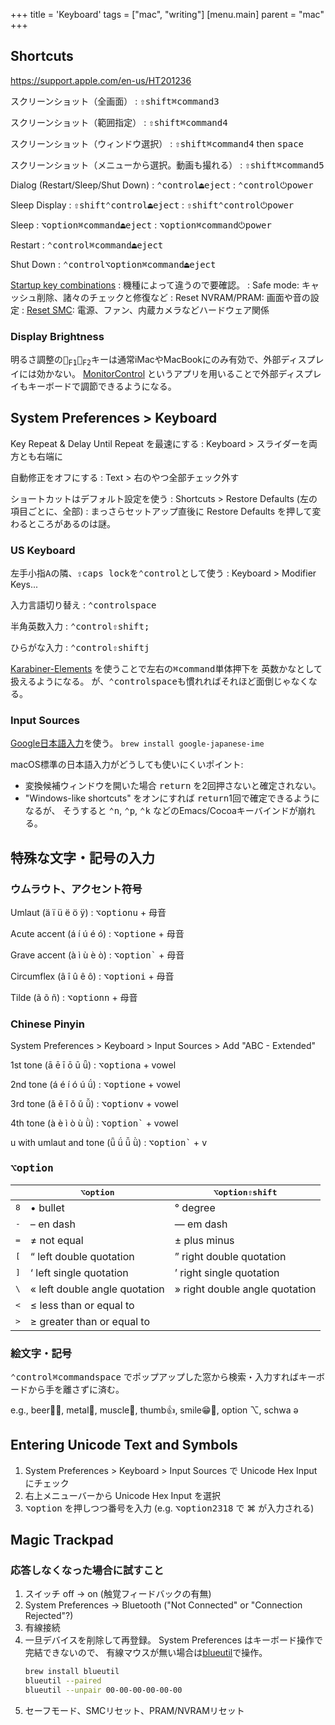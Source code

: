 +++
title = 'Keyboard'
tags = ["mac", "writing"]
[menu.main]
  parent = "mac"
+++

## Shortcuts

https://support.apple.com/en-us/HT201236

スクリーンショット（全画面）
:   <kbd>⇧shift</kbd><kbd>⌘command</kbd><kbd>3</kbd>

スクリーンショット（範囲指定）
:   <kbd>⇧shift</kbd><kbd>⌘command</kbd><kbd>4</kbd>

スクリーンショット（ウィンドウ選択）
:   <kbd>⇧shift</kbd><kbd>⌘command</kbd><kbd>4</kbd> then <kbd>space</kbd>

スクリーンショット（メニューから選択。動画も撮れる）
:   <kbd>⇧shift</kbd><kbd>⌘command</kbd><kbd>5</kbd>

Dialog (Restart/Sleep/Shut Down)
:   <kbd>⌃control</kbd><kbd>⏏︎eject</kbd>
:   <kbd>⌃control</kbd><kbd>⏻power</kbd>

Sleep Display
:   <kbd>⇧shift</kbd><kbd>⌃control</kbd><kbd>⏏︎eject</kbd>
:   <kbd>⇧shift</kbd><kbd>⌃control</kbd><kbd>⏻power</kbd>

Sleep
:   <kbd>⌥option</kbd><kbd>⌘command</kbd><kbd>⏏︎eject</kbd>
:   <kbd>⌥option</kbd><kbd>⌘command</kbd><kbd>⏻power</kbd>

Restart
:   <kbd>⌃control</kbd><kbd>⌘command</kbd><kbd>⏏︎eject</kbd>

Shut Down
:   <kbd>⌃control</kbd><kbd>⌥option</kbd><kbd>⌘command</kbd><kbd>⏏︎eject</kbd>

[Startup key combinations](https://support.apple.com/en-us/HT201255)
:   機種によって違うので要確認。
:   Safe mode: キャッシュ削除、諸々のチェックと修復など
:   Reset NVRAM/PRAM: 画面や音の設定
:   [Reset SMC](https://support.apple.com/en-us/HT201295): 電源、ファン、内蔵カメラなどハードウェア関係


### Display Brightness

明るさ調整の<kbd>🔅<sub>F1</sub></kbd><kbd>🔆<sub>F2</sub></kbd>キーは通常iMacやMacBookにのみ有効で、外部ディスプレイには効かない。
[MonitorControl](https://github.com/MonitorControl/MonitorControl)
というアプリを用いることで外部ディスプレイもキーボードで調節できるようになる。


## System Preferences > Keyboard

Key Repeat & Delay Until Repeat を最速にする
:   Keyboard > スライダーを両方とも右端に

自動修正をオフにする
:   Text > 右のやつ全部チェック外す

ショートカットはデフォルト設定を使う
:   Shortcuts > Restore Defaults (左の項目ごとに、全部)
:   まっさらセットアップ直後に Restore Defaults を押して変わるところがあるのは謎。

### US Keyboard

左手小指<kbd>A</kbd>の隣、<kbd>⇪caps lock</kbd>を<kbd>⌃control</kbd>として使う
:   Keyboard > Modifier Keys...

入力言語切り替え
:   <kbd>⌃control</kbd><kbd>space</kbd>

半角英数入力
:   <kbd>⌃control</kbd><kbd>⇧shift</kbd><kbd>;</kbd>

ひらがな入力
:   <kbd>⌃control</kbd><kbd>⇧shift</kbd><kbd>j</kbd>

[Karabiner-Elements](https://github.com/pqrs-org/Karabiner-Elements)
を使うことで左右の<kbd>⌘command</kbd>単体押下を
<kbd>英数</kbd><kbd>かな</kbd>として扱えるようになる。
が、<kbd>⌃control</kbd><kbd>space</kbd>も慣れればそれほど面倒じゃなくなる。


### Input Sources

[Google日本語入力](https://www.google.co.jp/ime/)を使う。
`brew install google-japanese-ime`

macOS標準の日本語入力がどうしても使いにくいポイント:

- 変換候補ウィンドウを開いた場合 <kbd>return</kbd> を2回押さないと確定されない。
- "Windows-like shortcuts" をオンにすれば
  <kbd>return</kbd>1回で確定できるようになるが、
  そうすると
  <kbd>⌃n</kbd>, <kbd>⌃p</kbd>, <kbd>⌃k</kbd>
  などのEmacs/Cocoaキーバインドが崩れる。


## 特殊な文字・記号の入力

### ウムラウト、アクセント符号

Umlaut (ä ï ü ë ö ÿ)
:   <kbd>⌥option</kbd><kbd>u</kbd> + 母音

Acute accent (á í ú é ó)
:   <kbd>⌥option</kbd><kbd>e</kbd> + 母音

Grave accent (à ì ù è ò)
:   <kbd>⌥option</kbd><kbd>`</kbd> + 母音

Circumflex (â î û ê ô)
:   <kbd>⌥option</kbd><kbd>i</kbd> + 母音

Tilde (ã õ ñ)
:   <kbd>⌥option</kbd><kbd>n</kbd> + 母音

### Chinese Pinyin

System Preferences > Keyboard > Input Sources > Add "ABC - Extended"

1st tone (ā ē ī ō ū ǖ)
:   <kbd>⌥option</kbd><kbd>a</kbd> + vowel

2nd tone (á é í ó ú ǘ)
:   <kbd>⌥option</kbd><kbd>e</kbd> + vowel

3rd tone (ǎ ě ǐ ǒ ǔ ǚ)
:   <kbd>⌥option</kbd><kbd>v</kbd> + vowel

4th tone (à è ì ò ù ǜ)
:   <kbd>⌥option</kbd><kbd>`</kbd> + vowel

u with umlaut and tone (ǖ ǘ ǚ ǜ)
:   <kbd>⌥option</kbd><kbd>`</kbd> + <kbd>v</kbd>


### <kbd>⌥option</kbd>

|     | <kbd>⌥option</kbd> | <kbd>⌥option</kbd><kbd>⇧shift</kbd> |
| --- | --------- | ----------------- |
| <kbd>8</kbd> | • bullet | ° degree |
| <kbd>-</kbd> | – en dash | — em dash |
| <kbd>=</kbd> | ≠ not equal | ± plus minus |
| <kbd>[</kbd> | “ left double quotation | ” right double quotation |
| <kbd>]</kbd> | ‘ left single quotation | ’ right single quotation |
| <kbd>\\</kbd> | « left double angle quotation | » right double angle quotation |
| <kbd>&lt;</kbd> | ≤ less than or equal to | |
| <kbd>&gt;</kbd> | ≥ greater than or equal to | |

### 絵文字・記号

<kbd>⌃control</kbd><kbd>⌘command</kbd><kbd>space</kbd>
でポップアップした窓から検索・入力すればキーボードから手を離さずに済む。

e.g.,
beer🍺🍻, metal🤘, muscle💪, thumb👍, smile😁🤣, option ⌥, schwa ə

## Entering Unicode Text and Symbols

1.  System Preferences > Keyboard > Input Sources で Unicode Hex Input にチェック
1.  右上メニューバーから Unicode Hex Input を選択
1.  <kbd>⌥option</kbd> を押しつつ番号を入力
    (e.g. <kbd>⌥option</kbd><kbd>2318</kbd> で ⌘ が入力される)


## Magic Trackpad

### 応答しなくなった場合に試すこと

1.  スイッチ off → on (触覚フィードバックの有無)
1.  System Preferences → Bluetooth ("Not Connected" or "Connection Rejected"?)
1.  有線接続
1.  一旦デバイスを削除して再登録。
    System Preferences はキーボード操作で完結できないので、
    有線マウスが無い場合は[blueutil](https://github.com/toy/blueutil)で操作。
    ```sh
    brew install blueutil
    blueutil --paired
    blueutil --unpair 00-00-00-00-00-00
    ```
1.  セーフモード、SMCリセット、PRAM/NVRAMリセット
